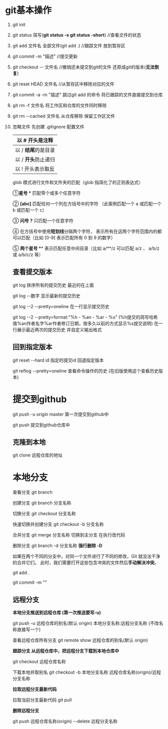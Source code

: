 # git基本操作

1. git init      <!--//初始化文件-->

2. git status  简写(**git status -s  git status -short**)      //查看文件的状态

3. git add 文件名   全部文件(git add .)      //跟踪文件 放到暂存区

4. git commit -m "描述"       //提交更新

5. git checkout -- 文件名      //撤销还未提交到git的文件 还原成git的版本(**无法恢复**)

6. git reset HEAD 文件名     //从暂存区中移除对应的文件

7. git commit -a -m "描述"     跳过git add 的命令 将已跟踪的文件直接提交到仓库

8. git rm -f 文件名 将工作区和仓库的文件同时移除

9. git rm --cached 文件名 从仓库移除 保留工作区文件

10. 忽略文件  先创建 .gitignore  配置文件

    | 以 # 开头是注释       |
    | --------------------- |
    | 以 / **结尾**的是目录 |
    | 以 / **开头**防止递归 |
    | 以 ! 开头表示取反     |

    glob 模式进行文件和文件夹的匹配（glob 指简化了的正则表达式）

    ①**星号 \*** 匹配零个或多个任意字符

    ② **[abc]** 匹配任何一个列在方括号中的字符 （此案例匹配一个 a 或匹配一个 b 或匹配一个 c）

    ③ **问号** **?** 只匹配一个任意字符

    ④ 在方括号中使用**短划线**分隔两个字符， 表示所有在这两个字符范围内的都可以匹配（比如 [0-9] 表示匹配所有 0 到 9 的数字）

    ⑤ **两个星号 \**** 表示匹配任意中间目录（比如 a/**/z 可以匹配 a/z 、 a/b/z 或 a/b/c/z 等）

    ## 查看提交版本

    git log 排序所有的提交历史 最近的在上面

    git log --数字   显示最新的提交历史

    git log --2 --pretty=oneline 在一行显示提交历史

    git log --2 --pretty=format:"%h - %an - %ar - %s" (%h提交的简写哈希值%an作者名字%ar作者修订日期，按多久以前的方式显示%s提交说明) 在一行展示最近两次的提交历史 并自定义输出格式

    ## 回到指定版本

    git reset --hard  id    指定的提交id 回退指定版本

    git reflog --pretty=oneline  查看命令操作的历史 (在旧版使用这个查看历史版本)

    

    # 提交到github

    git push -u origin master  第一次提交到github中

    git push 提交到github仓库中   

    ## 克隆到本地

    git clone 远程仓库的地址

    # 本地分支

    查看分支 git branch  

    创建分支 git branch  分支名称

    切换分支 git checkout 分支名称

    快速切换并创建分支 git checkout -b 分支名称

    合并分支 git merge 分支名称      切换到主分支 在执行改代码

    删除分支 git branch -d 分支名称    **强行删除 -D**

    如果在两个不同的分支中，对同一个文件进行了不同的修改，Git 就没法干净的合并它们。 此时，我们需要打开这些包含冲突的文件然后**手动解决冲突**。

    git add .

    git commit -m ""

    ## 远程分支

    **本地分支推送到远程仓库 (第一次推送要写-u)**

    git push -u 远程仓库的别名(默认 origin) 本地分支名称:远程分支名称 (不改名称直接写一个)

    查看远程仓库所有分支 git remote show 远程仓库的别名(默认 origin)

    **跟踪分支 从远程仓库中，把远程分支下载到本地仓库中**

    git checkout 远程仓库名称

    下载本地并取别名 git checkout -b 本地分支名称 远程仓库名称(origin)/远程分支名称

    **拉取远程分支最新代码**

    拉取当前分支最新代码 git pull

    **删除远程分支**

    git push 远程仓库名称(origin) --delete 远程分支名称

    

